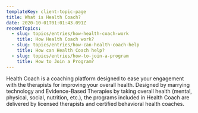 ```yaml
---
templateKey: client-topic-page
title: What is Health Coach?
date: 2020-10-01T01:01:43.091Z
recentTopics:
  - slug: topics/entries/how-health-coach-work
    title: How Health Coach work?
  - slug: topics/entries/how-can-health-coach-help
    title: How can Health Coach help?
  - slug: topics/entries/how-to-join-a-program
    title: How to Join a Program?
---
```

Health Coach is a coaching platform designed to ease your engagement with the therapists for improving your overall health. Designed by marrying technology and Evidence-Based Therapies by taking overall health (mental, physical, social, nutrition, etc.), the programs included in Health Coach are delivered by licensed therapists and certified behavioral health coaches.
